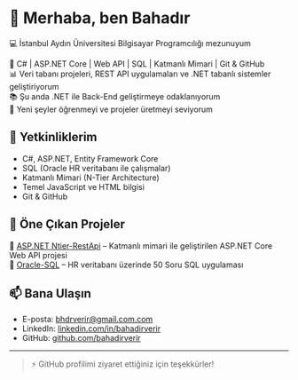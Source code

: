 # 👋 Merhaba, ben Bahadır

💻 İstanbul Aydın Üniversitesi Bilgisayar Programcılığı mezunuyum


🚀 C# | ASP.NET Core | Web API | SQL | Katmanlı Mimari | Git & GitHub  
📊 Veri tabanı projeleri, REST API uygulamaları ve .NET tabanlı sistemler geliştiriyorum  
📚 Şu anda .NET ile Back-End geliştirmeye odaklanıyorum  
🌱 Yeni şeyler öğrenmeyi ve projeler üretmeyi seviyorum  

## 🔧 Yetkinliklerim

- C#, ASP.NET, Entity Framework Core  
- SQL (Oracle HR veritabanı ile çalışmalar)  
- Katmanlı Mimari (N-Tier Architecture)  
- Temel JavaScript ve HTML bilgisi  
- Git & GitHub

## 📂 Öne Çıkan Projeler

🔹 [ASP.NET Ntier-RestApi](https://github.com/bahadirverir/Ntier-RestApi) – Katmanlı mimari ile geliştirilen ASP.NET Core Web API projesi  
🔹 [Oracle-SQL](https://github.com/bahadirverir/Oracle-SQL-50-Soruda) – HR veritabanı üzerinde 50 Soru SQL uygulaması  

## 📫 Bana Ulaşın

- E-posta: bhdrverir@gmail.com.com  
- LinkedIn: [linkedin.com/in/bahadirverir](www.linkedin.com/in/bahadır-verir-849563307)  
- GitHub: [github.com/bahadirverir](https://github.com/bahadirverir)

---

> ⚡ GitHub profilimi ziyaret ettiğiniz için teşekkürler!
